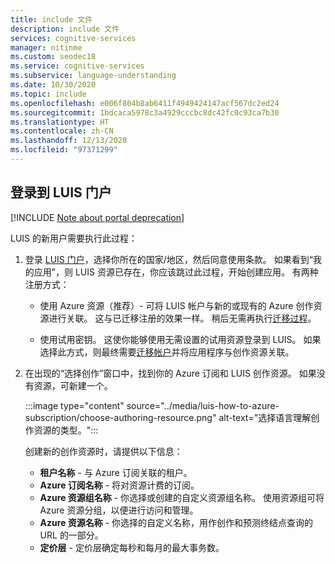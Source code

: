 ```yaml
---
title: include 文件
description: include 文件
services: cognitive-services
manager: nitinme
ms.custom: seodec18
ms.service: cognitive-services
ms.subservice: language-understanding
ms.date: 10/30/2020
ms.topic: include
ms.openlocfilehash: e006f804b8ab6411f4949424147acf567dc2ed24
ms.sourcegitcommit: 1bdcaca5978c3a4929cccbc8dc42fc0c93ca7b30
ms.translationtype: HT
ms.contentlocale: zh-CN
ms.lasthandoff: 12/13/2020
ms.locfileid: "97371299"
---
```

## <a name="sign-in-to-luis-portal"></a>登录到 LUIS 门户

[!INCLUDE [Note about portal deprecation](luis-portal-note.md)]

LUIS 的新用户需要执行此过程：

1. 登录 [LUIS 门户](https://www.luis.ai)，选择你所在的国家/地区，然后同意使用条款。 如果看到“我的应用”，则 LUIS 资源已存在，你应该跳过此过程，开始创建应用。 有两种注册方式：

    * 使用 Azure 资源（推荐）- 可将 LUIS 帐户与新的或现有的 Azure 创作资源进行关联。 这与已迁移注册的效果一样。 稍后无需再执行[迁移过程](../luis-migration-authoring.md#what-is-migration)。

    * 使用试用密钥。 这使你能够使用无需设置的试用资源登录到 LUIS。 如果选择此方式，则最终需要[迁移帐户](../luis-migration-authoring.md#migration-steps)并将应用程序与创作资源关联。

1. 在出现的“选择创作”窗口中，找到你的 Azure 订阅和 LUIS 创作资源。 如果没有资源，可新建一个。

    :::image type="content" source="../media/luis-how-to-azure-subscription/choose-authoring-resource.png" alt-text="选择语言理解创作资源的类型。":::
    
    创建新的创作资源时，请提供以下信息：
    * **租户名称** - 与 Azure 订阅关联的租户。
    * **Azure 订阅名称** - 将对资源计费的订阅。
    * **Azure 资源组名称** - 你选择或创建的自定义资源组名称。 使用资源组可将 Azure 资源分组，以便进行访问和管理。
    * **Azure 资源名称** - 你选择的自定义名称，用作创作和预测终结点查询的 URL 的一部分。
    * **定价层** - 定价层确定每秒和每月的最大事务数。


